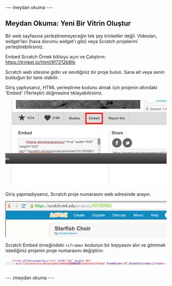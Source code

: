 \--- meydan okuma \---

## Meydan Okuma: Yeni Bir Vitrin Oluştur

Bir web sayfasına yerleştiremeyeceğin tek şey trinketler değil. Videoları, widget'ları (hava durumu widget'ı gibi) veya Scratch projelerini yerleştirebilirsiniz.

Embed Scratch Örnek bibloyu açın ve Çalıştırın: <https://trinket.io/html/9f7212b8fe>

Scratch web sitesine gidin ve sevdiğiniz bir proje bulun. Sana ait veya senin bulduğun bir tane olabilir.

Giriş yaptıysanız, HTML yerleştirme kodunu almak için projenin altındaki 'Embed' (Yerleştir) düğmesine tıklayabilirsiniz.

![ekran görüntüsü](images/scratch-embed.png)

Giriş yapmadıysanız, Scratch proje numarasını web adresinde arayın.

![ekran görüntüsü](images/scratch-project-number.png)

Scratch Embed örneğindeki `<iframe>` kodunun bir kopyasını alın ve gömmek istediğiniz projenin proje numarasını değiştirin:

![ekran görüntüsü](images/scratch-iframe.png)

\--- /meydan okuma \---